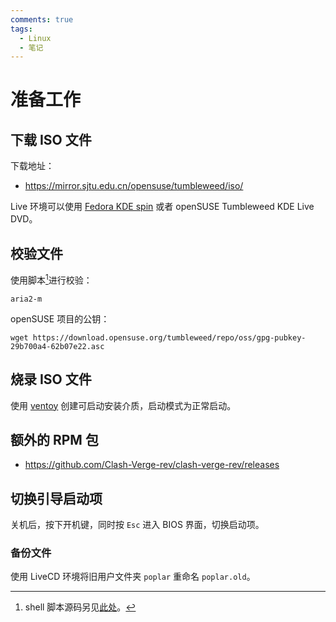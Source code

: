 ```yaml
---
comments: true
tags:
  - Linux
  - 笔记
---
```


# 准备工作

## 下载 ISO 文件

下载地址：

- <https://mirror.sjtu.edu.cn/opensuse/tumbleweed/iso/>

Live 环境可以使用 [Fedora KDE spin] 或者 openSUSE Tumbleweed KDE Live DVD。

[Fedora KDE spin]: https://spins.fedoraproject.org/kde/

## 校验文件

使用脚本[^shell]进行校验：

```
aria2-m
```

openSUSE 项目的公钥：

```
wget https://download.opensuse.org/tumbleweed/repo/oss/gpg-pubkey-29b700a4-62b07e22.asc
```

[^shell]: shell 脚本源码另见[此处](./8-shell-script.md)。

## 烧录 ISO 文件

使用 [ventoy] 创建可启动安装介质，启动模式为正常启动。

[ventoy]: https://github.com/ventoy/Ventoy

## 额外的 RPM 包

- <https://github.com/Clash-Verge-rev/clash-verge-rev/releases>

## 切换引导启动项

关机后，按下开机键，同时按 `Esc` 进入 BIOS 界面，切换启动项。

### 备份文件

使用 LiveCD 环境将旧用户文件夹 `poplar` 重命名 `poplar.old`。